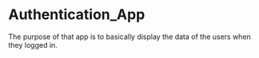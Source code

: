 # Authentication_App
The purpose of that app is to basically display the data of the users when they logged in.
